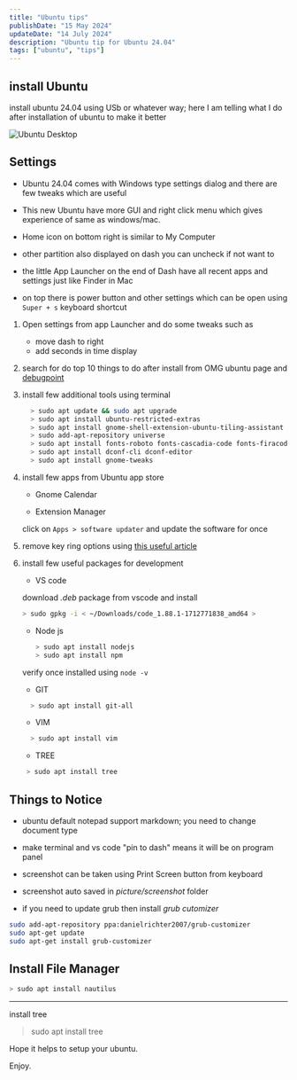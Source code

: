 ```yaml
---
title: "Ubuntu tips"
publishDate: "15 May 2024"
updateDate: "14 July 2024"
description: "Ubuntu tip for Ubuntu 24.04"
tags: ["ubuntu", "tips"]
---
```


## install Ubuntu

install ubuntu 24.04 using USb or whatever way; here I am telling what I do after installation of ubuntu to make it better

![Ubuntu Desktop](./ubuntu_24_04.png)

## Settings

- Ubuntu 24.04 comes with Windows type settings dialog and there are few tweaks which are useful

- This new Ubuntu have more GUI and right click menu which gives experience of same as windows/mac.

- Home icon on bottom right is similar to My Computer

- other partition also displayed on dash you can uncheck if not want to

- the little App Launcher on the end of Dash have all recent apps and settings just like Finder in Mac

- on top there is power button and other settings which can be open using `Super + s` keyboard shortcut

1. Open settings from app Launcher and do some tweaks such as

    - move dash to right
    - add seconds in time display

2. search for do top 10 things to do after install from OMG ubuntu page and [debugpoint](https://www.debugpoint.com/things-to-do-ubuntu-23-10/)

3. install few additional tools using terminal

      ```sh
        > sudo apt update && sudo apt upgrade
        > sudo apt install ubuntu-restricted-extras
        > sudo apt install gnome-shell-extension-ubuntu-tiling-assistant
        > sudo add-apt-repository universe
        > sudo apt install fonts-roboto fonts-cascadia-code fonts-firacode
        > sudo apt install dconf-cli dconf-editor
        > sudo apt install gnome-tweaks
      ```

4. install few apps from Ubuntu app store

    - Gnome Calendar

    - Extension Manager

   click on `Apps > software updater` and update the software for once

5. remove key ring options using [this useful article](https://linuxconfig.org/how-to-disable-keyring-popup-on-ubuntu)

6. install few useful packages for development

    - VS code

    download _.deb_ package from vscode and install

    ```sh
    > sudo gpkg -i < ~/Downloads/code_1.88.1-1712771838_amd64 >
    ```

    - Node js

      ```sh
      > sudo apt install nodejs
      > sudo apt install npm
      ```

    verify once installed using `node -v`

    - GIT

    ```sh
      > sudo apt install git-all
    ```

    - VIM

    ```sh
      > sudo apt install vim
    ```

    - TREE

   ```sh
    > sudo apt install tree
   ```

## Things to Notice

- ubuntu default notepad support markdown; you need to change document type

- make terminal and vs code "pin to dash" means it will be on program panel

- screenshot can be taken using Print Screen button from keyboard

- screenshot auto saved in _picture/screenshot_ folder

- if you need to update grub then install _grub cutomizer_

```sh
sudo add-apt-repository ppa:danielrichter2007/grub-customizer
sudo apt-get update
sudo apt-get install grub-customizer


```

## Install File Manager

```sh
> sudo apt install nautilus
```

---

install tree

> sudo apt install tree

Hope it helps to setup your ubuntu.

Enjoy.
